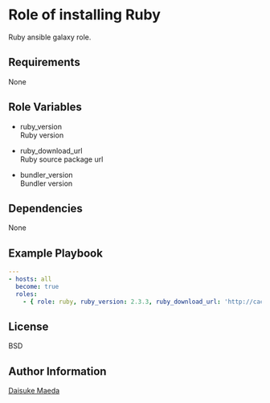 Role of installing Ruby
=========

Ruby ansible galaxy role.

Requirements
------------

None

Role Variables
--------------

* ruby_version  
Ruby version

* ruby_download_url  
Ruby source package url

* bundler_version  
Bundler version

Dependencies
------------

None

Example Playbook
----------------

```yml
---
- hosts: all
  become: true
  roles:
    - { role: ruby, ruby_version: 2.3.3, ruby_download_url: 'http://cache.ruby-lang.org/pub/ruby/2.3/ruby-2.3.3.tar.gz', bundler_version: 1.13.6 }
```

License
-------

BSD

Author Information
------------------

[Daisuke Maeda](https://github.com/dmae3 "Daisuke Maeda")
